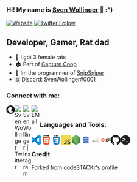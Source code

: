 ### Hi! My name is [Sven Wollinger][website] 👋 :^)

[![Website](https://img.shields.io/website?label=wollinger.io&style=for-the-badge&url=https%3A%2F%2Fwollinger.io)](https://wollinger.io)
[![Twitter Follow](https://img.shields.io/twitter/follow/SvenWollinger?color=1DA1F2&logo=twitter&style=for-the-badge)](https://twitter.com/intent/follow?original_referer=https%3A%2F%2Fgithub.com%SvenWollinger&screen_name=SvenWollinger)

## Developer, Gamer, Rat dad

- 🐀 I got 3 female rats
- 🏠 Part of [Capture Coop][cc-github]
- 🔫 Im the programmer of [SnipSniper][snipsniper-github]
- 🇩 Discord: SvenWollinger#0001

### Connect with me:

[<img align="left" alt="wollinger.io" width="22px" src="https://raw.githubusercontent.com/iconic/open-iconic/master/svg/globe.svg" />][website]
[<img align="left" alt="SvenWollinger | Twitter" width="22px" src="https://cdn.jsdelivr.net/npm/simple-icons@v3/icons/twitter.svg" />][twitter]
[<img align="left" alt="SvenWollinger | Instagram" width="22px" src="https://cdn.jsdelivr.net/npm/simple-icons@v3/icons/instagram.svg" />][instagram]
[<img align="left" alt="EMail" width="22px" src="https://cdn.jsdelivr.net/npm/simple-icons@3.13.0/icons/gmail.svg" />][email]

<br />

### Languages and Tools:

<img align="left" alt="Visual Studio Code" width="26px" src="https://raw.githubusercontent.com/github/explore/80688e429a7d4ef2fca1e82350fe8e3517d3494d/topics/visual-studio-code/visual-studio-code.png" />
<img align="left" alt="HTML5" width="26px" src="https://raw.githubusercontent.com/github/explore/80688e429a7d4ef2fca1e82350fe8e3517d3494d/topics/html/html.png" />
<img align="left" alt="CSS" width="26px" src="https://raw.githubusercontent.com/github/explore/80688e429a7d4ef2fca1e82350fe8e3517d3494d/topics/css/css.png" />
<img align="left" alt="JavaScript" width="26px" src="https://raw.githubusercontent.com/github/explore/80688e429a7d4ef2fca1e82350fe8e3517d3494d/topics/javascript/javascript.png" />
<img align="left" alt="Node.js" width="26px" src="https://raw.githubusercontent.com/github/explore/80688e429a7d4ef2fca1e82350fe8e3517d3494d/topics/nodejs/nodejs.png" />
<img align="left" alt="SQL" width="26px" src="https://raw.githubusercontent.com/github/explore/80688e429a7d4ef2fca1e82350fe8e3517d3494d/topics/sql/sql.png" />
<img align="left" alt="MySQL" width="26px" src="https://raw.githubusercontent.com/github/explore/80688e429a7d4ef2fca1e82350fe8e3517d3494d/topics/mysql/mysql.png" />
<img align="left" alt="Git" width="26px" src="https://raw.githubusercontent.com/github/explore/80688e429a7d4ef2fca1e82350fe8e3517d3494d/topics/git/git.png" />
<img align="left" alt="GitHub" width="26px" src="https://raw.githubusercontent.com/github/explore/78df643247d429f6cc873026c0622819ad797942/topics/github/github.png" />
<img align="left" alt="Terminal" width="26px" src="https://raw.githubusercontent.com/github/explore/80688e429a7d4ef2fca1e82350fe8e3517d3494d/topics/terminal/terminal.png" />
<br />

### Credit

Forked from [codeSTACKr's profile](https://github.com/codeSTACKr/codeSTACKr)

[website]: https://wollinger.io
[snipsniper-github]: https://github.com/capturecoop/SnipSniper
[cc-github]: https://github.com/capturecoop
[twitter]: https://twitter.com/SvenWollinger
[instagram]: https://instagram.com/SvenWollinger
[email]: mailto:wollingersven@gmail.com
